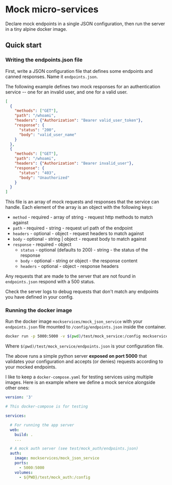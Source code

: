 # Mock micro-services

Declare mock endpoints in a single JSON configuration, then run the server in a tiny alpine docker image.

## Quick start

### Writing the endpoints.json file

First, write a JSON configuration file that defines some endpoints and canned responses. Name it `endpoints.json`.

The following example defines two mock responses for an authentication service -- one for an invalid user, and one for a valid user.

```json
[
  {
    "methods": ["GET"],
    "path": "/whoami",
    "headers": {"Authorization": "Bearer valid_user_token"},
    "response": {
      "status": "200",
      "body": "valid_user_name"
    }
  },
  {
    "methods": ["GET"],
    "path": "/whoami",
    "headers": {"Authorization": "Bearer invalid_user"},
    "response": {
      "status": "403",
      "body": "Unauthorized"
    }
  }
]
```

This file is an array of mock requests and responses that the service can handle. Each element of the array is an object with the following keys:

* `method` - required - array of string - request http methods to match against
* `path` - required - string - request url path of the endpoint
* `headers` - optional - object - request headers to match against
* `body` - optional - string | object - request body to match against
* `response` - required - object
  * `status` - optional (defaults to 200) - string - the status of the response
  * `body` - optional - string or object - the response content
  * `headers` - optional - object - response headers

Any requests that are made to the server that are not found in `endpoints.json` respond with a 500 status.

Check the server logs to debug requests that don't match any endpoints you have defined in your config.

### Running the docker image

Run the docker image `mockservices/mock_json_service` with your `endpoints.json` file mounted to `/config/endpoints.json` inside the container.

```sh
docker run -p 5000:5000 -v $(pwd)/test/mock_service:/config mockservices/mock_json_service
```

Where `$(pwd)/test/mock_service/endpoints.json` is your configuration file.

The above runs a simple python server **exposed on port 5000** that validates your configuration and accepts (or denies) requests according to your mocked endpoints.

I like to keep a `docker-compose.yaml` for testing services using multiple images. Here is an example where we define a mock service alongside other ones:

```yaml
version: '3'

# This docker-compose is for testing

services:

  # For running the app server
  web:
    build: . 
    ...

  # A mock auth server (see test/mock_auth/endpoints.json)
  auth:
    image: mockservices/mock_json_service
    ports:
      - 5000:5000
    volumes:
      - ${PWD}/test/mock_auth:/config
```
